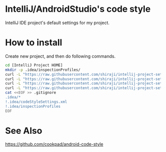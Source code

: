 # IntelliJ/AndroidStudio's code style

IntelliJ IDE project's default settings for my project.

# How to install

Create new project, and then do following commands.

```sh
cd [IntelliJ Project HOME]
mkdir -p .idea/inspectionProfiles/
curl -L "https://raw.githubusercontent.com/shiraji/intellij-project-settings/master/codeStyleSettings.xml" > .idea/codeStyleSettings.xml
curl -L "https://raw.githubusercontent.com/shiraji/intellij-project-settings/master/inspectionProfiles/Project_Default.xml" > .idea/inspectionProfiles/Project_Default.xml
curl -L "https://raw.githubusercontent.com/shiraji/intellij-project-settings/master/inspectionProfiles/profiles_settings.xml" > .idea/inspectionProfiles/profiles_settings.xml
curl -L "https://raw.githubusercontent.com/shiraji/intellij-project-settings/master/inspectionProfiles/shiraji.xml" > .idea/inspectionProfiles/shiraji.xml
cat <<EOF >> .gitignore
.idea/*
!.idea/codeStyleSettings.xml
!.idea/inspectionProfiles
EOF
```

# See Also
https://github.com/cookpad/android-code-style

